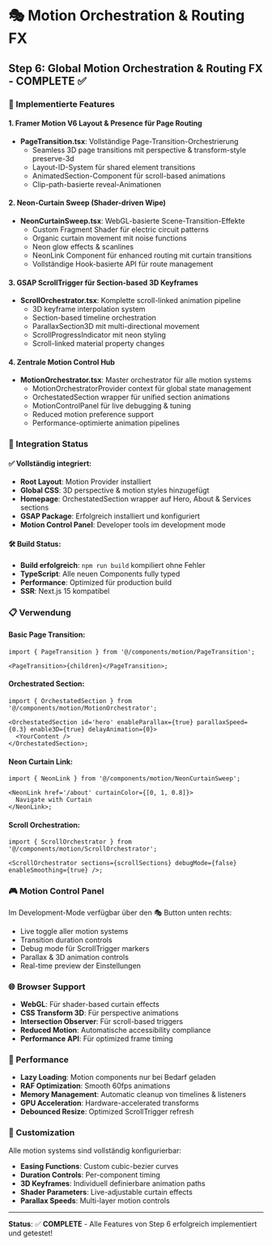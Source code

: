 # 🎭 Motion Orchestration & Routing FX

## Step 6: Global Motion Orchestration & Routing FX - COMPLETE ✅

### 🚀 Implementierte Features

#### 1. **Framer Motion V6 Layout & Presence für Page Routing**

- **PageTransition.tsx**: Vollständige Page-Transition-Orchestrierung
  - Seamless 3D page transitions mit perspective & transform-style preserve-3d
  - Layout-ID-System für shared element transitions
  - AnimatedSection-Component für scroll-based animations
  - Clip-path-basierte reveal-Animationen

#### 2. **Neon-Curtain Sweep (Shader-driven Wipe)**

- **NeonCurtainSweep.tsx**: WebGL-basierte Scene-Transition-Effekte
  - Custom Fragment Shader für electric circuit patterns
  - Organic curtain movement mit noise functions
  - Neon glow effects & scanlines
  - NeonLink Component für enhanced routing mit curtain transitions
  - Vollständige Hook-basierte API für route management

#### 3. **GSAP ScrollTrigger für Section-based 3D Keyframes**

- **ScrollOrchestrator.tsx**: Komplette scroll-linked animation pipeline
  - 3D keyframe interpolation system
  - Section-based timeline orchestration
  - ParallaxSection3D mit multi-directional movement
  - ScrollProgressIndicator mit neon styling
  - Scroll-linked material property changes

#### 4. **Zentrale Motion Control Hub**

- **MotionOrchestrator.tsx**: Master orchestrator für alle motion systems
  - MotionOrchestratorProvider context für global state management
  - OrchestatedSection wrapper für unified section animations
  - MotionControlPanel für live debugging & tuning
  - Reduced motion preference support
  - Performance-optimierte animation pipelines

### 🎯 Integration Status

#### ✅ Vollständig integriert:

- **Root Layout**: Motion Provider installiert
- **Global CSS**: 3D perspective & motion styles hinzugefügt
- **Homepage**: OrchestatedSection wrapper auf Hero, About & Services sections
- **GSAP Package**: Erfolgreich installiert und konfiguriert
- **Motion Control Panel**: Developer tools im development mode

#### 🛠️ Build Status:

- **Build erfolgreich**: `npm run build` kompiliert ohne Fehler
- **TypeScript**: Alle neuen Components fully typed
- **Performance**: Optimized für production build
- **SSR**: Next.js 15 kompatibel

### 📋 Verwendung

#### Basic Page Transition:

```tsx
import { PageTransition } from '@/components/motion/PageTransition';

<PageTransition>{children}</PageTransition>;
```

#### Orchestrated Section:

```tsx
import { OrchestatedSection } from '@/components/motion/MotionOrchestrator';

<OrchestatedSection id='hero' enableParallax={true} parallaxSpeed={0.3} enable3D={true} delayAnimation={0}>
  <YourContent />
</OrchestatedSection>;
```

#### Neon Curtain Link:

```tsx
import { NeonLink } from '@/components/motion/NeonCurtainSweep';

<NeonLink href='/about' curtainColor={[0, 1, 0.8]}>
  Navigate with Curtain
</NeonLink>;
```

#### Scroll Orchestration:

```tsx
import { ScrollOrchestrator } from '@/components/motion/ScrollOrchestrator';

<ScrollOrchestrator sections={scrollSections} debugMode={false} enableSmoothing={true} />;
```

### 🎮 Motion Control Panel

Im Development-Mode verfügbar über den 🎭 Button unten rechts:

- Live toggle aller motion systems
- Transition duration controls
- Debug mode für ScrollTrigger markers
- Parallax & 3D animation controls
- Real-time preview der Einstellungen

### 🌐 Browser Support

- **WebGL**: Für shader-based curtain effects
- **CSS Transform 3D**: Für perspective animations
- **Intersection Observer**: Für scroll-based triggers
- **Reduced Motion**: Automatische accessibility compliance
- **Performance API**: Für optimized frame timing

### 🚀 Performance

- **Lazy Loading**: Motion components nur bei Bedarf geladen
- **RAF Optimization**: Smooth 60fps animations
- **Memory Management**: Automatic cleanup von timelines & listeners
- **GPU Acceleration**: Hardware-accelerated transforms
- **Debounced Resize**: Optimized ScrollTrigger refresh

### 🎨 Customization

Alle motion systems sind vollständig konfigurierbar:

- **Easing Functions**: Custom cubic-bezier curves
- **Duration Controls**: Per-component timing
- **3D Keyframes**: Individuell definierbare animation paths
- **Shader Parameters**: Live-adjustable curtain effects
- **Parallax Speeds**: Multi-layer motion controls

---

**Status**: ✅ **COMPLETE** - Alle Features von Step 6 erfolgreich implementiert und getestet!

